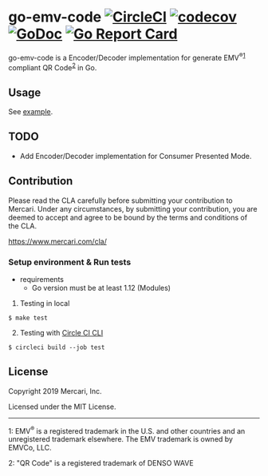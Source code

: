 # go-emv-code [![CircleCI][circleci-badge]][circleci] [![codecov][codecov-badge]][codecov] [![GoDoc][godoc-badge]][godoc] [![Go Report Card][goreport-badge]][goreport]

[circleci]: https://circleci.com/gh/mercari/go-emv-code/tree/master
[circleci-badge]: https://circleci.com/gh/mercari/go-emv-code/tree/master.svg?style=svg
[codecov]: https://codecov.io/gh/mercari/go-emv-code
[codecov-badge]: https://codecov.io/gh/mercari/go-emv-code/branch/master/graph/badge.svg
[godoc]: https://godoc.org/go.mercari.io/go-emv-code
[godoc-badge]: https://godoc.org/go.mercari.io/go-emv-code?status.svg
[goreport]: https://goreportcard.com/report/go.mercari.io/go-emv-code
[goreport-badge]: https://goreportcard.com/badge/go.mercari.io/go-emv-code

go-emv-code is a Encoder/Decoder implementation for generate EMV<sup>®</sup><sup>[1](#1)</sup> compliant QR Code<sup>[2](#2)</sup> in Go.

## Usage

See [example](https://godoc.org/go.mercari.io/go-emv-code/mpm/#pkg-examples).

## TODO

* Add Encoder/Decoder implementation for Consumer Presented Mode.

## Contribution

Please read the CLA carefully before submitting your contribution to Mercari.
Under any circumstances, by submitting your contribution, you are deemed to accept and agree to be bound by the terms and conditions of the CLA.

https://www.mercari.com/cla/

### Setup environment & Run tests

* requirements
    * Go version must be at least 1.12 (Modules)

1. Testing in local

```
$ make test
```

2. Testing with [Circle CI CLI](https://circleci.com/docs/2.0/local-jobs/)

```
$ circleci build --job test
```

## License

Copyright 2019 Mercari, Inc.

Licensed under the MIT License.

----

<a name="1">1</a>: EMV<sup>®</sup> is a registered trademark in the U.S. and other countries and an unregistered trademark elsewhere. The EMV trademark is owned by EMVCo, LLC.

<a name="2">2</a>: "QR Code" is a registered trademark of DENSO WAVE
